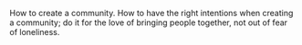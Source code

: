How to create a community. 
How to have the right intentions when creating a community; do it for the love of bringing people together, not out of fear of loneliness. 
